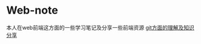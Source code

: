 # Web-note
本人在web前端这方面的一些学习笔记及分享一些前端资源
[git方面的理解及知识分享](http://www.cnblogs.com/horanly/p/6265182.html)
